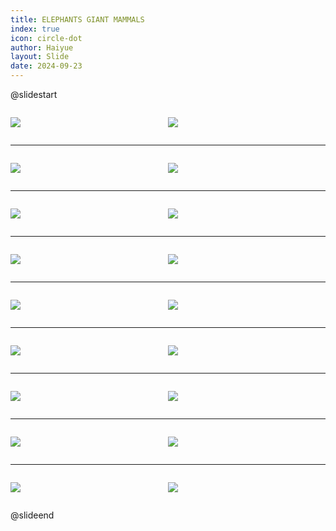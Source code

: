 ```yaml
---
title: ELEPHANTS GIANT MAMMALS
index: true
icon: circle-dot
author: Haiyue
layout: Slide
date: 2024-09-23
---
```

 
@slidestart

<div style="display:flex">
<div style="flex:1">

![](https://raw.githubusercontent.com/yclord/reading/refs/heads/master/english/Level-R/ELEPHANTS%20GIANT%20MAMMALS/001.webp)
</div>
<div style="flex:1">

![](https://raw.githubusercontent.com/yclord/reading/refs/heads/master/english/Level-R/ELEPHANTS%20GIANT%20MAMMALS/002.webp)
</div>
</div>

---

<div style="display:flex">
<div style="flex:1">

![](https://raw.githubusercontent.com/yclord/reading/refs/heads/master/english/Level-R/ELEPHANTS%20GIANT%20MAMMALS/003.webp)
</div>
<div style="flex:1">

![](https://raw.githubusercontent.com/yclord/reading/refs/heads/master/english/Level-R/ELEPHANTS%20GIANT%20MAMMALS/004.webp)
</div>
</div>

---

<div style="display:flex">
<div style="flex:1">

![](https://raw.githubusercontent.com/yclord/reading/refs/heads/master/english/Level-R/ELEPHANTS%20GIANT%20MAMMALS/005.webp)
</div>
<div style="flex:1">

![](https://raw.githubusercontent.com/yclord/reading/refs/heads/master/english/Level-R/ELEPHANTS%20GIANT%20MAMMALS/006.webp)
</div>
</div>

---

<div style="display:flex">
<div style="flex:1">

![](https://raw.githubusercontent.com/yclord/reading/refs/heads/master/english/Level-R/ELEPHANTS%20GIANT%20MAMMALS/007.webp)
</div>
<div style="flex:1">

![](https://raw.githubusercontent.com/yclord/reading/refs/heads/master/english/Level-R/ELEPHANTS%20GIANT%20MAMMALS/008.webp)
</div>
</div>

---

<div style="display:flex">
<div style="flex:1">

![](https://raw.githubusercontent.com/yclord/reading/refs/heads/master/english/Level-R/ELEPHANTS%20GIANT%20MAMMALS/009.webp)
</div>
<div style="flex:1">

![](https://raw.githubusercontent.com/yclord/reading/refs/heads/master/english/Level-R/ELEPHANTS%20GIANT%20MAMMALS/010.webp)
</div>
</div>

---

<div style="display:flex">
<div style="flex:1">

![](https://raw.githubusercontent.com/yclord/reading/refs/heads/master/english/Level-R/ELEPHANTS%20GIANT%20MAMMALS/011.webp)
</div>
<div style="flex:1">

![](https://raw.githubusercontent.com/yclord/reading/refs/heads/master/english/Level-R/ELEPHANTS%20GIANT%20MAMMALS/012.webp)
</div>
</div>

---

<div style="display:flex">
<div style="flex:1">

![](https://raw.githubusercontent.com/yclord/reading/refs/heads/master/english/Level-R/ELEPHANTS%20GIANT%20MAMMALS/013.webp)
</div>
<div style="flex:1">

![](https://raw.githubusercontent.com/yclord/reading/refs/heads/master/english/Level-R/ELEPHANTS%20GIANT%20MAMMALS/014.webp)
</div>
</div>

---

<div style="display:flex">
<div style="flex:1">

![](https://raw.githubusercontent.com/yclord/reading/refs/heads/master/english/Level-R/ELEPHANTS%20GIANT%20MAMMALS/015.webp)
</div>
<div style="flex:1">

![](https://raw.githubusercontent.com/yclord/reading/refs/heads/master/english/Level-R/ELEPHANTS%20GIANT%20MAMMALS/016.webp)
</div>
</div>

---

<div style="display:flex">
<div style="flex:1">

![](https://raw.githubusercontent.com/yclord/reading/refs/heads/master/english/Level-R/ELEPHANTS%20GIANT%20MAMMALS/017.webp)
</div>
<div style="flex:1">

![](https://raw.githubusercontent.com/yclord/reading/refs/heads/master/english/Level-R/ELEPHANTS%20GIANT%20MAMMALS/018.webp)
</div>
</div>

@slideend